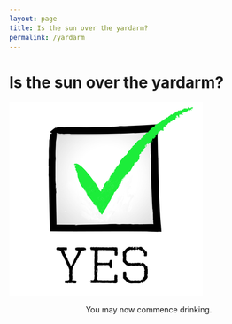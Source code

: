 ```yaml
---
layout: page
title: Is the sun over the yardarm?
permalink: /yardarm
---
```

# Is the sun over the yardarm?

![Yes](/images/yes.png)

<p style="text-align:center;">You may now commence drinking.</p>
